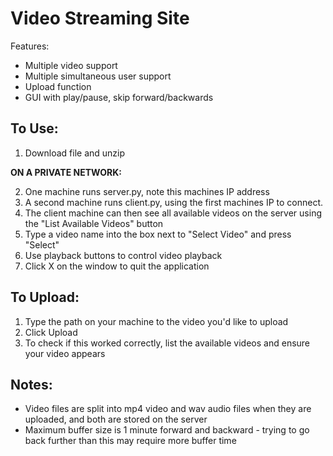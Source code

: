 # Video Streaming Site

Features:
- Multiple video support
- Multiple simultaneous user support
- Upload function
- GUI with play/pause, skip forward/backwards

## To Use:
1. Download file and unzip

**ON A PRIVATE NETWORK:**

2. One machine runs server.py, note this machines IP address
3. A second machine runs client.py, using the first machines IP to connect.
4. The client machine can then see all available videos on the server using the "List Available Videos" button
5. Type a video name into the box next to "Select Video" and press "Select"
6. Use playback buttons to control video playback
7. Click X on the window to quit the application

## To Upload:
1. Type the path on your machine to the video you'd like to upload
2. Click Upload
3. To check if this worked correctly, list the available videos and ensure your video appears


## Notes:
- Video files are split into mp4 video and wav audio files when they are uploaded, and both are stored on the server
- Maximum buffer size is 1 minute forward and backward - trying to go back further than this may require more buffer time